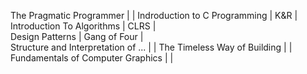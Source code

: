 The Pragmatic Programmer            |               | 
Indroduction to C Programming       | K&R           |        
Introduction To Algorithms          | CLRS          |          
Design Patterns                     | Gang of Four  |       
Structure and Interpretation of ... |               |
The Timeless Way of Building        |               |
Fundamentals of Computer Graphics   |               |


